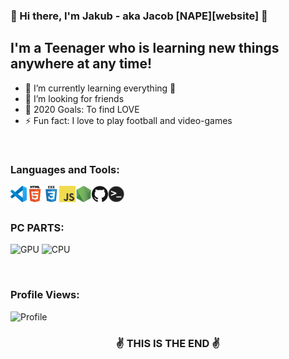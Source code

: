 ### 🖖 Hi there, I'm Jakub - aka Jacob [NAPE][website] 🖖


## I'm a Teenager who is learning new things anywhere at any time!

- 🌱 I’m currently learning everything 🤣
- 👯 I’m looking for friends
- 🥅 2020 Goals: To find LOVE
- ⚡ Fun fact: I love to play football and video-games
<br />

### Languages and Tools:

<img align="left" alt="Visual Studio Code" width="26px" src="https://raw.githubusercontent.com/github/explore/80688e429a7d4ef2fca1e82350fe8e3517d3494d/topics/visual-studio-code/visual-studio-code.png" />
<img align="left" alt="HTML5" width="26px" src="https://raw.githubusercontent.com/github/explore/80688e429a7d4ef2fca1e82350fe8e3517d3494d/topics/html/html.png" />
<img align="left" alt="CSS3" width="26px" src="https://raw.githubusercontent.com/github/explore/80688e429a7d4ef2fca1e82350fe8e3517d3494d/topics/css/css.png" />
<img align="left" alt="JavaScript" width="26px" src="https://raw.githubusercontent.com/github/explore/80688e429a7d4ef2fca1e82350fe8e3517d3494d/topics/javascript/javascript.png" />
<img align="left" alt="Node.js" width="26px" src="https://raw.githubusercontent.com/github/explore/80688e429a7d4ef2fca1e82350fe8e3517d3494d/topics/nodejs/nodejs.png" />
<img align="left" alt="GitHub" width="26px" src="https://raw.githubusercontent.com/github/explore/78df643247d429f6cc873026c0622819ad797942/topics/github/github.png" />
<img align="left" alt="Terminal" width="26px" src="https://raw.githubusercontent.com/github/explore/80688e429a7d4ef2fca1e82350fe8e3517d3494d/topics/terminal/terminal.png" />

<br>
<br>
<h3><strong>PC PARTS:</strong></h3>

![GPU](https://img.shields.io/badge/AMD-Radeon_MX_570-ED1C24?style=for-the-badge&logo=amd&logoColor=white)
![CPU](https://img.shields.io/badge/AMD-Radeon_5_5600X-ED1C24?style=for-the-badge&logo=amd&logoColor=white)

<br>

<h3><strong>Profile Views:</strong></h3>
<img src = "https://profile-counter.glitch.me/Ferrariovci/count.svg" alt="Profile"/>

<br>
<h3 align="center">✌️ THIS IS THE END ✌️</h3>
<br>
